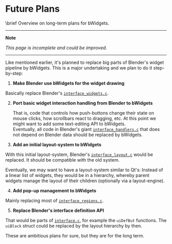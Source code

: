 # Future Plans

\brief Overview on long-term plans for bWidgets.

---
**Note**

_This page is incomplete and could be improved._

---

Like mentioned earlier, it's planned to replace big parts of Blender's widget
pipeline by bWidgets. This is a major undertaking and we plan to do it
step-by-step:

1. __Make Blender use bWidgets for the widget drawing__

  Basically replace Blender's
  [`interface_widgets.c`](https://developer.blender.org/diffusion/B/browse/master/source/blender/editors/interface/interface_widgets.c).

2. __Port basic widget interaction handling from Blender to bWidgets__

   That is, code that controls how push-buttons change their state on mouse
   clicks, how scrollbars react to dragging, etc. At this point we might want to
   add some text-editing API to bWidgets.<br/>
   Eventually, all code in Blender's giant
   [`interface_handlers.c`](https://developer.blender.org/diffusion/B/browse/master/source/blender/editors/interface/interface_handlers.c)
   that does not depend on Blender data should be replaced by bWidgets.

3. __Add an initial layout-system to bWidgets__

  With this initial layout-system, Blender's
  [`interface_layout.c`](https://developer.blender.org/diffusion/B/browse/master/source/blender/editors/interface/interface_layout.c)
  would be replaced. It should be compatible with the old system.

  Eventually, we may want to have a layout-system similar to Qt's: Instead of a
  linear list of widgets, they would be in a hierarchy, whereby parent widgets
  manage the layout of their children (optionally via a layout-engine).

4. __Add pop-up management to bWidgets__

  Mainly replacing most of [`interface_regions.c`](https://developer.blender.org/diffusion/B/browse/master/source/blender/editors/interface/interface_regions.c).

5. __Replace Blender's interface definition API__

  That would be parts of
  [`interface.c`](https://developer.blender.org/diffusion/B/browse/master/source/blender/editors/interface/interface.c),
  for example the `uiDefBut` functions. The `uiBlock` struct could be replaced
  by the layout hierarchy by then.

These are ambitious plans for sure, but they are for the long term.
